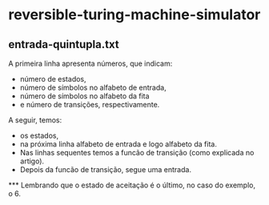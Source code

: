# reversible-turing-machine-simulator

## entrada-quintupla.txt

A primeira linha apresenta números, que indicam: 
- número de estados, 
- número de símbolos no alfabeto de entrada, 
- número de símbolos no alfabeto da fita 
- e número de transições, respectivamente. 

A seguir, temos:
- os estados, 
- na próxima linha alfabeto de entrada e logo alfabeto da fita. 
- Nas linhas sequentes temos a funcão de transição (como explicada no artigo). 
- Depois da funcão de transição, segue uma entrada. 

*** Lembrando que o estado de aceitação é o último, no caso do exemplo, o 6.